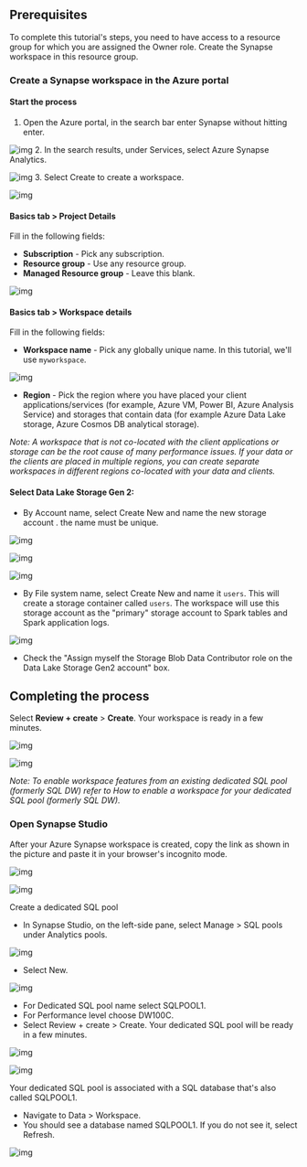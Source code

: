 ## Prerequisites

To complete this tutorial's steps, you need to have access to a resource group for which you are assigned the Owner role. Create the Synapse workspace in this resource group.

### Create a Synapse workspace in the Azure portal

#### Start the process

1. Open the Azure portal, in the search bar enter Synapse without hitting enter.

![img](./lab/1.png)
2. In the search results, under Services, select Azure Synapse Analytics.

![img](./lab/2.png)
3. Select Create to create a workspace.

![img](./lab/3.png)

#### Basics tab > Project Details

Fill in the following fields:

- **Subscription** - Pick any subscription.
- **Resource group** - Use any resource group.
- **Managed Resource group** - Leave this blank.

![img](./lab/4.png)

#### Basics tab > Workspace details

Fill in the following fields:

- **Workspace name** - Pick any globally unique name. In this tutorial, we'll use `myworkspace`.

![img](./lab/5.png)
- **Region** - Pick the region where you have placed your client applications/services (for example, Azure VM, Power BI, Azure Analysis Service) and storages that contain data (for example Azure Data Lake storage, Azure Cosmos DB analytical storage).

*Note: A workspace that is not co-located with the client applications or storage can be the root cause of many performance issues. If your data or the clients are placed in multiple regions, you can create separate workspaces in different regions co-located with your data and clients.*

#### Select Data Lake Storage Gen 2:

- By Account name, select Create New and name the new storage account . the name must be unique.

![img](./lab/6.png)

![img](./lab/7.png)

![img](./lab/8.png)
- By File system name, select Create New and name it `users`. This will create a storage container called `users`. The workspace will use this storage account as the "primary" storage account to Spark tables and Spark application logs.

![img](./lab/9.png)
- Check the "Assign myself the Storage Blob Data Contributor role on the Data Lake Storage Gen2 account" box.

## Completing the process

Select **Review + create** > **Create**. Your workspace is ready in a few minutes.

![img](./lab/10.png)

![img](./lab/11.png)

*Note: To enable workspace features from an existing dedicated SQL pool (formerly SQL DW) refer to How to enable a workspace for your dedicated SQL pool (formerly SQL DW).*

### Open Synapse Studio

After your Azure Synapse workspace is created, copy the link as shown in the picture and paste it in your browser's incognito mode.

![img](./lab/12.png)

![img](./lab/13.png)

Create a dedicated SQL pool

- In Synapse Studio, on the left-side pane, select Manage > SQL pools under Analytics pools.

![img](./lab/18.png)
- Select New.

![img](./lab/19.png)
- For Dedicated SQL pool name select SQLPOOL1.
- For Performance level choose DW100C.
- Select Review + create > Create. Your dedicated SQL pool will be ready in a few minutes.

![img](./lab/20.png)

![img](./lab/21.png)

Your dedicated SQL pool is associated with a SQL database that's also called SQLPOOL1.

- Navigate to Data > Workspace.
- You should see a database named SQLPOOL1. If you do not see it, select Refresh.

![img](./lab/22.png)

